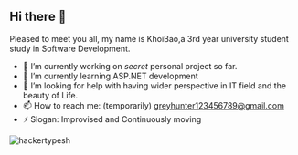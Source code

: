 ## Hi there 👋

Pleased to meet you all, my name is KhoiBao,a 3rd year university student study in Software Development. 

- 🔭 I’m currently working on *secret* personal project so far.
- 🌱 I’m currently learning ASP.NET development
- 🤔 I’m looking for help with having wider perspective in IT field and the beauty of Life.
- 📫 How to reach me: (temporarily) greyhunter123456789@gmail.com
- ⚡ Slogan: Improvised and Continuously moving

![hackertypesh](https://github.com/user-attachments/assets/dfebfac9-b4ab-4b83-a693-5f4f3f6a4b22)
